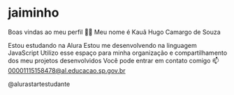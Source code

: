# jaiminho
Boas vindas ao meu perfil 💙💙
Meu nome é Kauã Hugo Camargo de Souza

Estou estudando na Alura
Estou me desenvolvendo na linguagem JavaScript
Utilizo esse espaço para minha organização e compartilhamento dos meu projetos desenvolvidos
Você pode entrar em contato comigo 📫
00001115158478@al.educacao.sp.gov.br

@alurastartestudante
